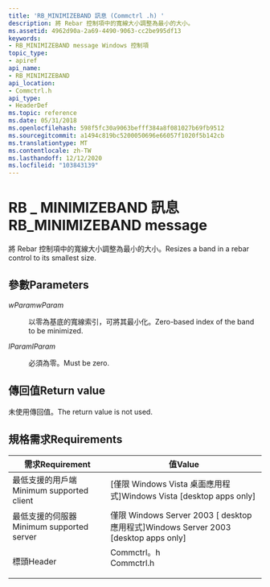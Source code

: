 ```yaml
---
title: 'RB_MINIMIZEBAND 訊息 (Commctrl .h) '
description: 將 Rebar 控制項中的寬線大小調整為最小的大小。
ms.assetid: 4962d90a-2a69-4490-9063-cc2be995df13
keywords:
- RB_MINIMIZEBAND message Windows 控制項
topic_type:
- apiref
api_name:
- RB_MINIMIZEBAND
api_location:
- Commctrl.h
api_type:
- HeaderDef
ms.topic: reference
ms.date: 05/31/2018
ms.openlocfilehash: 598f5fc30a9063befff384a8f081027b69fb9512
ms.sourcegitcommit: a1494c819bc5200050696e66057f1020f5b142cb
ms.translationtype: MT
ms.contentlocale: zh-TW
ms.lasthandoff: 12/12/2020
ms.locfileid: "103843139"
---
```

# <a name="rb_minimizeband-message"></a><span data-ttu-id="9ff9e-104">RB \_ MINIMIZEBAND 訊息</span><span class="sxs-lookup"><span data-stu-id="9ff9e-104">RB\_MINIMIZEBAND message</span></span>

<span data-ttu-id="9ff9e-105">將 Rebar 控制項中的寬線大小調整為最小的大小。</span><span class="sxs-lookup"><span data-stu-id="9ff9e-105">Resizes a band in a rebar control to its smallest size.</span></span>

## <a name="parameters"></a><span data-ttu-id="9ff9e-106">參數</span><span class="sxs-lookup"><span data-stu-id="9ff9e-106">Parameters</span></span>

<dl> <dt>

<span data-ttu-id="9ff9e-107">*wParam*</span><span class="sxs-lookup"><span data-stu-id="9ff9e-107">*wParam*</span></span> 
</dt> <dd>

<span data-ttu-id="9ff9e-108">以零為基底的寬線索引，可將其最小化。</span><span class="sxs-lookup"><span data-stu-id="9ff9e-108">Zero-based index of the band to be minimized.</span></span>

</dd> <dt>

<span data-ttu-id="9ff9e-109">*lParam*</span><span class="sxs-lookup"><span data-stu-id="9ff9e-109">*lParam*</span></span> 
</dt> <dd><span data-ttu-id="9ff9e-110">必須為零。</span><span class="sxs-lookup"><span data-stu-id="9ff9e-110">Must be zero.</span></span></dd> </dl>

## <a name="return-value"></a><span data-ttu-id="9ff9e-111">傳回值</span><span class="sxs-lookup"><span data-stu-id="9ff9e-111">Return value</span></span>

<span data-ttu-id="9ff9e-112">未使用傳回值。</span><span class="sxs-lookup"><span data-stu-id="9ff9e-112">The return value is not used.</span></span>

## <a name="requirements"></a><span data-ttu-id="9ff9e-113">規格需求</span><span class="sxs-lookup"><span data-stu-id="9ff9e-113">Requirements</span></span>



| <span data-ttu-id="9ff9e-114">需求</span><span class="sxs-lookup"><span data-stu-id="9ff9e-114">Requirement</span></span> | <span data-ttu-id="9ff9e-115">值</span><span class="sxs-lookup"><span data-stu-id="9ff9e-115">Value</span></span> |
|-------------------------------------|---------------------------------------------------------------------------------------|
| <span data-ttu-id="9ff9e-116">最低支援的用戶端</span><span class="sxs-lookup"><span data-stu-id="9ff9e-116">Minimum supported client</span></span><br/> | <span data-ttu-id="9ff9e-117">\[僅限 Windows Vista 桌面應用程式\]</span><span class="sxs-lookup"><span data-stu-id="9ff9e-117">Windows Vista \[desktop apps only\]</span></span><br/>                                        |
| <span data-ttu-id="9ff9e-118">最低支援的伺服器</span><span class="sxs-lookup"><span data-stu-id="9ff9e-118">Minimum supported server</span></span><br/> | <span data-ttu-id="9ff9e-119">僅限 Windows Server 2003 \[ desktop 應用程式\]</span><span class="sxs-lookup"><span data-stu-id="9ff9e-119">Windows Server 2003 \[desktop apps only\]</span></span><br/>                                  |
| <span data-ttu-id="9ff9e-120">標頭</span><span class="sxs-lookup"><span data-stu-id="9ff9e-120">Header</span></span><br/>                   | <dl> <span data-ttu-id="9ff9e-121"><dt>Commctrl。h</dt></span><span class="sxs-lookup"><span data-stu-id="9ff9e-121"><dt>Commctrl.h</dt></span></span> </dl> |



 

 





